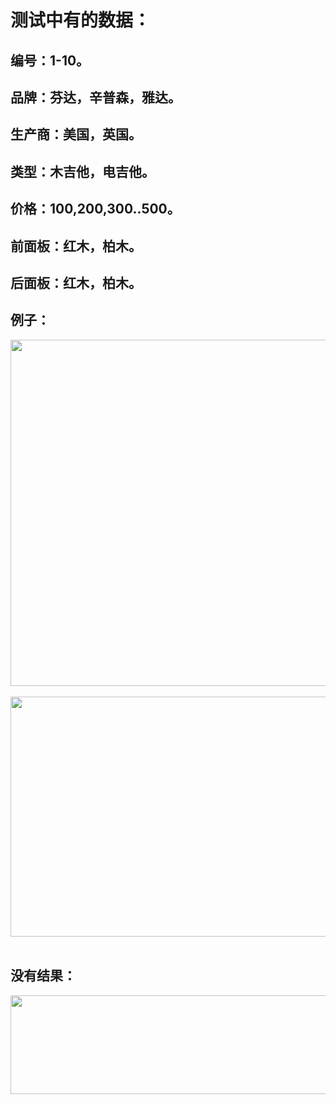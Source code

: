 <body>
<h1><strong>测试中有的数据：</strong><strong> </strong></h1>
<h2 align="justify" ><strong>编号：1-10。</strong><strong> </strong></h2>
<h2 align="justify" ><strong>品牌：芬达，辛普森，雅达。</strong><strong> </strong></h2>
<h2 align="justify" ><strong>生产商：美国，英国。</strong><strong> </strong></h2>
<h2 align="justify" ><strong>类型：木吉他，电吉他。</strong><strong> </strong></h2>
<h2 align="justify" ><strong>价格：100,200,300..500。</strong><strong> </strong></h2>
<h2 align="justify" ><strong>前面板：红木，柏木。</strong><strong> </strong></h2>
<h2 align="justify" ><strong>后面板：红木，柏木。</strong><strong> </strong></h2>
<h2 align="justify" ><strong>例子：</strong><strong> </strong></h2>
<p ><img src="file:///C|/Users/infi/AppData/Roaming/Adobe/Dreamweaver CS6/zh_CN/OfficeImageTemp/wps6960.tmp.jpg" alt="" width="802" height="554" />&nbsp;<br />
  <img src="file:///C|/Users/infi/AppData/Roaming/Adobe/Dreamweaver CS6/zh_CN/OfficeImageTemp/wps6971.tmp.jpg" alt="" width="739" height="384" />&nbsp;</p>
<h2 align="justify" ><strong>没有结果：</strong><strong> </strong></h2>
<p ><img src="file:///C|/Users/infi/AppData/Roaming/Adobe/Dreamweaver CS6/zh_CN/OfficeImageTemp/wps6972.tmp.jpg" alt="" width="624" height="158" />&nbsp;</p>
</body>
